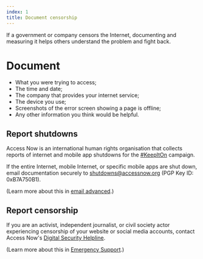 ```yaml
---
index: 1
title: Document censorship
---
```

If a government or company censors the Internet, documenting and measuring it helps others understand the problem and fight back. 

# Document

*	What you were trying to access;
*	The time and date;
*	The company that provides your internet service;
*	The device you use;
*	Screenshots of the error screen showing a page is offline;
*	Any other information you think would be helpful.

## Report shutdowns

Access Now is an international human rights organisation that collects reports of internet and mobile app shutdowns for the [#KeepItOn](https://www.accessnow.org/keepiton/) campaign. 

If the entire Internet, mobile Internet, or specific mobile apps are shut down, email documentation securely to shutdowns@accessnow.org (PGP Key ID: 0xB7A750B1).

(Learn more about this in [email advanced](umbrella://lesson/email/1).)

## Report censorship

If you are an activist, independent journalist, or civil society actor experiencing censorship of your website or social media accounts, contact Access Now's [Digital Security Helpline](https://www.accessnow.org/help/#contact-us).

(Learn more about this in [Emergency Support](umbrella://lesson/emergency-support).)